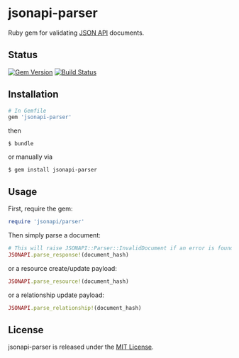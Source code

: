 # jsonapi-parser
Ruby gem for validating [JSON API](http://jsonapi.org) documents.

## Status

[![Gem Version](https://badge.fury.io/rb/jsonapi-parser.svg)](https://badge.fury.io/rb/jsonapi-parser)
[![Build Status](https://secure.travis-ci.org/jsonapi-rb/parser.svg?branch=master)](http://travis-ci.org/jsonapi-rb/parser?branch=master)

## Installation
```ruby
# In Gemfile
gem 'jsonapi-parser'
```
then
```
$ bundle
```
or manually via
```
$ gem install jsonapi-parser
```

## Usage

First, require the gem:
```ruby
require 'jsonapi/parser'
```
Then simply parse a document:
```ruby
# This will raise JSONAPI::Parser::InvalidDocument if an error is found.
JSONAPI.parse_response!(document_hash)
```
or a resource create/update payload:
```ruby
JSONAPI.parse_resource!(document_hash)
```
or a relationship update payload:
```ruby
JSONAPI.parse_relationship!(document_hash)
```

## License

jsonapi-parser is released under the [MIT License](http://www.opensource.org/licenses/MIT).
